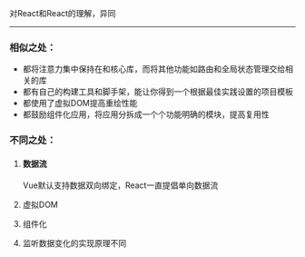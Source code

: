 对React和React的理解，异同

------

### 相似之处：

- 都将注意力集中保持在和核心库，而将其他功能如路由和全局状态管理交给相关的库
- 都有自己的构建工具和脚手架，能让你得到一个根据最佳实践设置的项目模板
- 都使用了虚拟DOM提高重绘性能
- 都鼓励组件化应用，将应用分拆成一个个功能明确的模块，提高复用性

### 不同之处：

1. #### 数据流

   Vue默认支持数据双向绑定，React一直提倡单向数据流

2. 虚拟DOM
3. 组件化
4. 监听数据变化的实现原理不同